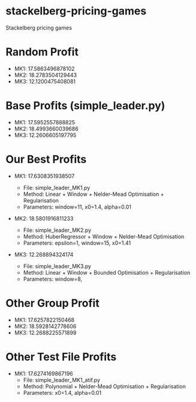 # stackelberg-pricing-games

Stackelberg pricing games

# Random Profit

- MK1: 17.5863496878102
- MK2: 18.2783504129443
- MK3: 12.1200475408081

# Base Profits (simple_leader.py)

- MK1: 17.5952557888825
- MK2: 18.4993660039686
- MK3: 12.2606605197795

# Our Best Profits

- MK1: 17.6308351938507

  - File: simple_leader_MK1.py
  - Method: Linear + Window + Nelder-Mead Optimisation + Regularisation
  - Parameters: window=11, x0=1.4, alpha=0.01

- MK2: 18.5801916811233

  - File: simple_leader_MK2.py
  - Method: HuberRegressor + Window + Nelder-Mead Optimisation
  - Parameters: epsilon=1, window=15, x0=1.41

- MK3: 12.268894324174

  - File: simple_leader_MK3.py
  - Method: Linear + Window + Bounded Optimisation + Regularisation
  - Parameters: window=8,

# Other Group Profit

- MK1: 17.6257822150468
- MK2: 18.5928142778606
- MK3: 12.2688225571899

# Other Test File Profits

- MK1: 17.6274169867196
  - File: simple_leader_MK1_atif.py
  - Method: Polynomial + Nelder-Mead Optimisation + Regularisation
  - Parameters: x0=1.4, alpha=0.01
